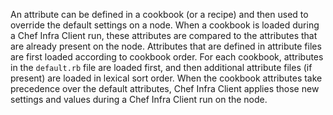 An attribute can be defined in a cookbook (or a recipe) and then used to
override the default settings on a node. When a cookbook is loaded
during a Chef Infra Client run, these attributes are compared to the
attributes that are already present on the node. Attributes that are
defined in attribute files are first loaded according to cookbook order.
For each cookbook, attributes in the `default.rb` file are loaded first,
and then additional attribute files (if present) are loaded in lexical
sort order. When the cookbook attributes take precedence over the
default attributes, Chef Infra Client applies those new settings and
values during a Chef Infra Client run on the node.